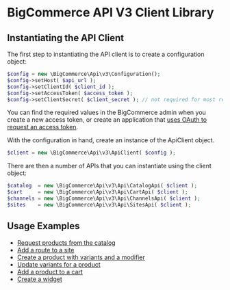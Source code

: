 # BigCommerce API V3 Client Library

## Instantiating the API Client

The first step to instantiating the API client is to create a configuration
object:

```php
$config = new \BigCommerce\Api\v3\Configuration();
$config->setHost( $api_url );
$config->setClientId( $client_id );
$config->setAccessToken( $access_token );
$config->setClientSecret( $client_secret ); // not required for most requests
```

You can find the required values in the BigCommerce admin when you create
a new access token, or create an application that [uses OAuth to request
an access token](/docs/examples/oauth-token.md).

With the configuration in hand, create an instance of the ApiClient object.

```php
$client = new \BigCommerce\Api\v3\ApiClient( $config );
```

There are then a number of APIs that you can instantiate using the client object:

```php
$catalog  = new \BigCommerce\Api\v3\Api\CatalogApi( $client );
$cart     = new \BigCommerce\Api\v3\Api\CartApi( $client );
$channels = new \BigCommerce\Api\v3\Api\ChannelsApi( $client );
$sites    = new \BigCommerce\Api\v3\Api\SitesApi( $client );
```

## Usage Examples

* [Request products from the catalog](/docs/examples/catalog-get-products.md)
* [Add a route to a site](/docs/examples/add-site-route.md)
* [Create a product with variants and a modifier](/docs/examples/create-product.md)
* [Update variants for a product](/docs/examples/udate-variants.md)
* [Add a product to a cart](/docs/examples/add-to-cart.md)
* [Create a widget](/docs/examples/create-widget.md)